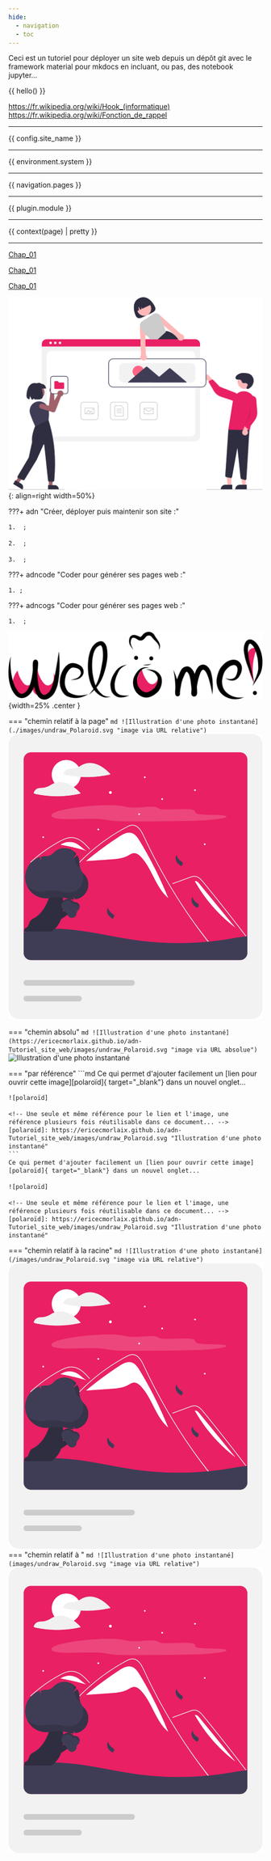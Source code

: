 ```yaml
---
hide:
  - navigation
  - toc
---
```

Ceci est un tutoriel pour déployer un site web depuis un dépôt git
 avec le framework material pour mkdocs en incluant, ou pas, des notebook jupyter...

 {{ hello() }}

<https://fr.wikipedia.org/wiki/Hook_(informatique)>  
<https://fr.wikipedia.org/wiki/Fonction_de_rappel>
***
{{ config.site_name }}
***
{{ environment.system }}
***
{{ navigation.pages }}
***
{{ plugin.module }}
***
{{ context(page) | pretty }}
***

 [Chap_01](./Chap_01)

 [Chap_01](/Chap_01)

[Chap_01](Chap_01)

![building_websites](images/undraw_building_websites_i78t.svg){: align=right width=50%}


???+ adn "Créer, déployer puis maintenir son site :"

    1.  ;

    2.  ;

    3.  ;



???+ adncode "Coder pour générer ses pages web  :"

    1. ;

???+ adncogs "Coder pour générer ses pages web  :"

    1.  ;


![Bienvenue](images/undraw_handcrafts_welcome.svg "Degemer Mat !"){width=25% .center }

=== "chemin relatif à la page"
    ```md
    ![Illustration d'une photo instantané](./images/undraw_Polaroid.svg "image via URL relative")
    ```
    ![Illustration d'une photo instantané](./images/undraw_Polaroid.svg "image via URL relative")

=== "chemin absolu"
    ```md
    ![Illustration d'une photo instantané](https://ericecmorlaix.github.io/adn-Tutoriel_site_web/images/undraw_Polaroid.svg "image via URL absolue")
    ```
    ![Illustration d'une photo instantané](https://ericecmorlaix.github.io/adn-Tutoriel_site_web/images/undraw_Polaroid.svg "image via URL absolue")

=== "par référence"
    ```md
    Ce qui permet d'ajouter facilement un [lien pour ouvrir cette image][polaroïd]{ target="_blank"} dans un nouvel onglet...
    
    ![polaroïd]

    <!-- Une seule et même référence pour le lien et l'image, une référence plusieurs fois réutilisable dans ce document... -->
    [polaroïd]: https://ericecmorlaix.github.io/adn-Tutoriel_site_web/images/undraw_Polaroid.svg "Illustration d'une photo instantané"
    ```
    Ce qui permet d'ajouter facilement un [lien pour ouvrir cette image][polaroïd]{ target="_blank"} dans un nouvel onglet...
    
    ![polaroïd]
    
    <!-- Une seule et même référence pour le lien et l'image, une référence plusieurs fois réutilisable dans ce document... -->
    [polaroïd]: https://ericecmorlaix.github.io/adn-Tutoriel_site_web/images/undraw_Polaroid.svg "Illustration d'une photo instantané"

=== "chemin relatif à la racine"
    ```md
    ![Illustration d'une photo instantané](/images/undraw_Polaroid.svg "image via URL relative")
    ```
    ![Illustration d'une photo instantané](/images/undraw_Polaroid.svg "image via URL relative")
=== "chemin relatif à "
    ```md
    ![Illustration d'une photo instantané](images/undraw_Polaroid.svg "image via URL relative")
    ```
    ![Illustration d'une photo instantané](images/undraw_Polaroid.svg "image via URL relative")








